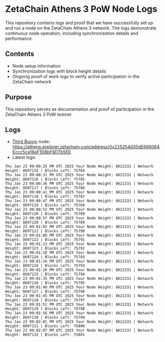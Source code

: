 # ZetaChain Athens 3 PoW Node Logs
This repository contains logs and proof that we have successfully set up and run a node on the ZetaChain Athens 3 network. The logs demonstrate continuous node operation, including synchronization details and performance.

## Contents
- Node setup information
- Synchronization logs with block height details
- Ongoing proof of work logs to verify active participation in the ZetaChain network

## Purpose
This repository serves as documentation and proof of participation in the ZetaChain Athens 3 PoW testnet.

## Logs

- [Third Bunny](https://thirdbunny.xyz/) node: https://athens.explorer.zetachain.com/address/0x225254d35dE666064Eccc5ce16eF1D8bF8D7b5EE
- Latest logs:
```
Thu Jan 23 09:00:25 PM UTC 2025 Your Node Height: 8621331 | Network Height: 8697115 | Blocks Left: 75784
Thu Jan 23 09:00:31 PM UTC 2025 Your Node Height: 8621331 | Network Height: 8697116 | Blocks Left: 75785
Thu Jan 23 09:00:36 PM UTC 2025 Your Node Height: 8621331 | Network Height: 8697117 | Blocks Left: 75786
Thu Jan 23 09:00:41 PM UTC 2025 Your Node Height: 8621331 | Network Height: 8697118 | Blocks Left: 75787
Thu Jan 23 09:00:47 PM UTC 2025 Your Node Height: 8621331 | Network Height: 8697119 | Blocks Left: 75788
Thu Jan 23 09:00:52 PM UTC 2025 Your Node Height: 8621331 | Network Height: 8697120 | Blocks Left: 75789
Thu Jan 23 09:00:57 PM UTC 2025 Your Node Height: 8621331 | Network Height: 8697120 | Blocks Left: 75789
Thu Jan 23 09:01:03 PM UTC 2025 Your Node Height: 8621331 | Network Height: 8697121 | Blocks Left: 75790
Thu Jan 23 09:01:08 PM UTC 2025 Your Node Height: 8621331 | Network Height: 8697122 | Blocks Left: 75791
Thu Jan 23 09:01:13 PM UTC 2025 Your Node Height: 8621331 | Network Height: 8697123 | Blocks Left: 75792
Thu Jan 23 09:01:19 PM UTC 2025 Your Node Height: 8621331 | Network Height: 8697124 | Blocks Left: 75793
Thu Jan 23 09:01:24 PM UTC 2025 Your Node Height: 8621331 | Network Height: 8697124 | Blocks Left: 75793
Thu Jan 23 09:01:29 PM UTC 2025 Your Node Height: 8621331 | Network Height: 8697125 | Blocks Left: 75794
Thu Jan 23 09:01:35 PM UTC 2025 Your Node Height: 8621331 | Network Height: 8697126 | Blocks Left: 75795
Thu Jan 23 09:01:40 PM UTC 2025 Your Node Height: 8621331 | Network Height: 8697127 | Blocks Left: 75796
Thu Jan 23 09:01:45 PM UTC 2025 Your Node Height: 8621331 | Network Height: 8697128 | Blocks Left: 75797
Thu Jan 23 09:01:51 PM UTC 2025 Your Node Height: 8621331 | Network Height: 8697129 | Blocks Left: 75798
Thu Jan 23 09:01:56 PM UTC 2025 Your Node Height: 8621331 | Network Height: 8697130 | Blocks Left: 75799
Thu Jan 23 09:02:01 PM UTC 2025 Your Node Height: 8621331 | Network Height: 8697131 | Blocks Left: 75800
Thu Jan 23 09:02:07 PM UTC 2025 Your Node Height: 8621331 | Network Height: 8697132 | Blocks Left: 75801
```
